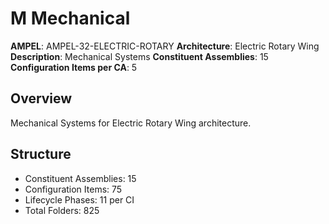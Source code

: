 # M Mechanical

**AMPEL**: AMPEL-32-ELECTRIC-ROTARY
**Architecture**: Electric Rotary Wing
**Description**: Mechanical Systems
**Constituent Assemblies**: 15
**Configuration Items per CA**: 5

## Overview
Mechanical Systems for Electric Rotary Wing architecture.

## Structure
- Constituent Assemblies: 15
- Configuration Items: 75
- Lifecycle Phases: 11 per CI
- Total Folders: 825

